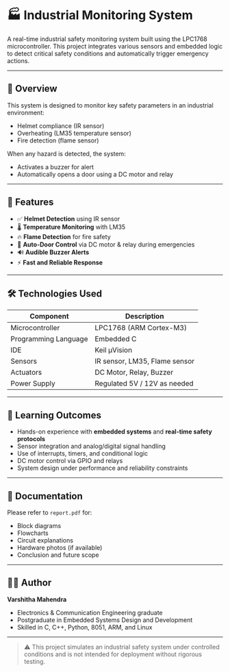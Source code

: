 # 🏭 Industrial Monitoring System

A real-time industrial safety monitoring system built using the LPC1768 microcontroller. This project integrates various sensors and embedded logic to detect critical safety conditions and automatically trigger emergency actions.

---

## 🚀 Overview

This system is designed to monitor key safety parameters in an industrial environment:
- Helmet compliance (IR sensor)
- Overheating (LM35 temperature sensor)
- Fire detection (flame sensor)

When any hazard is detected, the system:
- Activates a buzzer for alert
- Automatically opens a door using a DC motor and relay

---

## 🔧 Features

- ✅ **Helmet Detection** using IR sensor
- 🌡️ **Temperature Monitoring** with LM35
- 🔥 **Flame Detection** for fire safety
- 🚪 **Auto-Door Control** via DC motor & relay during emergencies
- 🔊 **Audible Buzzer Alerts**
- ⚡ **Fast and Reliable Response**

---

## 🛠 Technologies Used

| Component               | Description                          |
|------------------------|--------------------------------------|
| Microcontroller         | LPC1768 (ARM Cortex-M3)              |
| Programming Language    | Embedded C                           |
| IDE                     | Keil µVision                         |
| Sensors                 | IR sensor, LM35, Flame sensor        |
| Actuators               | DC Motor, Relay, Buzzer              |
| Power Supply            | Regulated 5V / 12V as needed         |

---

## 🧠 Learning Outcomes

- Hands-on experience with **embedded systems** and **real-time safety protocols**
- Sensor integration and analog/digital signal handling
- Use of interrupts, timers, and conditional logic
- DC motor control via GPIO and relays
- System design under performance and reliability constraints

---

## 📘 Documentation

Please refer to `report.pdf` for:
- Block diagrams
- Flowcharts
- Circuit explanations
- Hardware photos (if available)
- Conclusion and future scope

---

## 🧑‍💻 Author

**Varshitha Mahendra**  
- Electronics & Communication Engineering graduate  
- Postgraduate in Embedded Systems Design and Development  
- Skilled in C, C++, Python, 8051, ARM, and Linux  

---

> ⚠️ This project simulates an industrial safety system under controlled conditions and is not intended for deployment without rigorous testing.



